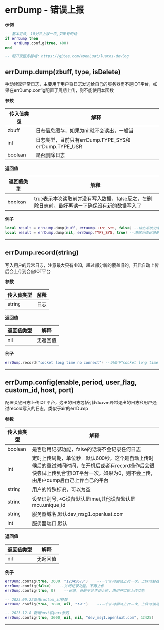 # errDump - 错误上报

**示例**

```lua
-- 基本用法, 10分钟上报一次,如果有的话
if errDump then
    errDump.config(true, 600)
end

-- 附开源服务器端: https://gitee.com/openLuat/luatos-devlog

```

## errDump.dump(zbuff, type, isDelete)

手动读取异常日志，主要用于用户将日志发送给自己的服务器而不是IOT平台，如果在errDump.config配置了周期上传，则不能使用本函数

**参数**

|传入值类型|解释|
|-|-|
|zbuff|日志信息缓存，如果为nil就不会读出，一般当|
|int|日志类型，目前只有errDump.TYPE_SYS和errDump.TYPE_USR|
|boolean|是否删除日志|

**返回值**

|返回值类型|解释|
|-|-|
|boolean|true表示本次读取前并没有写入数据，false反之，在删除日志前，最好再读一下确保没有新的数据写入了|

**例子**

```lua
local result = errDump.dump(buff, errDump.TYPE_SYS, false) --读出系统记录的异常日志
local result = errDump.dump(nil, errDump.TYPE_SYS, true) --清除系统记录的异常日志

```

---

## errDump.record(string)

写入用户的异常日志，注意最大只有4KB，超过部分新的覆盖旧的，开启自动上传后会上传到合宙IOT平台

**参数**

|传入值类型|解释|
|-|-|
|string|日志|

**返回值**

|返回值类型|解释|
|-|-|
|nil|无返回值|

**例子**

```lua
errDump.record("socket long time no connect") --记录下"socket long time no connect"

```

---

## errDump.config(enable, period, user_flag, custom_id, host, port)

配置关键日志上传IOT平台，这里的日志包括引起luavm异常退出的日志和用户通过record写入的日志，类似于air的errDump

**参数**

|传入值类型|解释|
|-|-|
|boolean|是否启用记录功能，false的话将不会记录任何日志|
|int|定时上传周期，单位秒，默认600秒，这个是自动上传时候后的重试时间时间，在开机后或者有record操作后会很快尝试上传到合宙IOT平台一次，如果为0，则不会上传，由用户dump后自己上传自己的平台|
|string|用户的特殊标识，可以为空|
|string|设备识别号, 4G设备默认是imei,其他设备默认是mcu.unique_id|
|string|服务器域名,默认dev_msg1.openluat.com|
|int|服务器端口,默认|

**返回值**

|返回值类型|解释|
|-|-|
|nil|无返回值|

**例子**

```lua
errDump.config(true, 3600, "12345678")    --一个小时尝试上次一次，上传时会在imei后附加上12345678
errDump.config(false)    --关闭记录功能，不再上传
errDump.config(true, 0)    --记录，但是不会主动上传，由用户实现上传功能

-- 2023.09.22新增custom_id参数
errDump.config(true, 3600, nil, "ABC")    --一个小时尝试上次一次，上传时使用自定义的设备识别号ABC

-- 2023.12.8 新增host和port参数
errDump.config(true, 3600, nil, nil, "dev_msg1.openluat.com", 12425)

```

---

